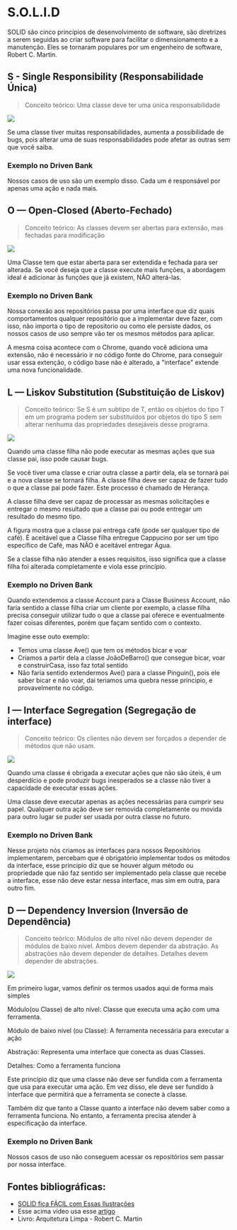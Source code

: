 # S.O.L.I.D
SOLID são cinco princípios de desenvolvimento de software, são diretrizes a serem seguidas ao criar software para facilitar o dimensionamento e a manutenção. Eles se tornaram populares por um engenheiro de software, Robert C. Martin.

## S - Single Responsibility (Responsabilidade Única)
> Conceito teórico: Uma classe deve ter uma única responsabilidade

![](https://miro.medium.com/v2/resize:fit:720/format:webp/1*P3oONz9Da3Tc1w97fMV73Q.png)

Se uma classe tiver muitas responsabilidades, aumenta a possibilidade de bugs, pois alterar uma de suas responsabilidades pode afetar as outras sem que você saiba.

### Exemplo no Driven Bank
Nossos casos de uso são um exemplo disso. Cada um é responsável por apenas uma ação e nada mais.

## O — Open-Closed (Aberto-Fechado)
> Conceito teórico: As classes devem ser abertas para extensão, mas fechadas para modificação

![](https://miro.medium.com/v2/resize:fit:720/format:webp/1*0MtFBmm6L2WVM04qCJOZPQ.png)

Uma Classe tem que estar aberta para ser extendida e fechada para ser alterada.
Se você deseja que a classe execute mais funções, a abordagem ideal é adicionar às funções que já existem, NÃO alterá-las.

### Exemplo no Driven Bank
Nossa conexão aos repositórios passa por uma interface que diz quais comportamentos qualquer repositório que a implementar deve fazer, com isso, não importa o tipo de repositorio ou como ele persiste dados, os nossos casos de uso sempre vão ter os mesmos métodos para aplicar.

A mesma coisa acontece com o Chrome, quando você adiciona uma extensão, não é necessário ir no código fonte do Chrome, para conseguir usar essa extenção, o código base não é alterado, a "interface" extende uma nova funcionalidade.

## L — Liskov Substitution (Substituição de Liskov)
> Conceito teórico: Se S é um subtipo de T, então os objetos do tipo T em um programa podem ser substituídos por objetos do tipo S sem alterar nenhuma das propriedades desejáveis desse programa.

![](https://miro.medium.com/v2/resize:fit:720/format:webp/1*yKk2XKJaCLNlDxQMx1r55Q.png)

Quando uma classe filha não pode executar as mesmas ações que sua classe pai, isso pode causar bugs.

Se você tiver uma classe e criar outra classe a partir dela, ela se tornará pai e a nova classe se tornará filha. A classe filha deve ser capaz de fazer tudo o que a classe pai pode fazer. Este processo é chamado de Herança.

A classe filha deve ser capaz de processar as mesmas solicitações e entregar o mesmo resultado que a classe pai ou pode entregar um resultado do mesmo tipo.

A figura mostra que a classe pai entrega café (pode ser qualquer tipo de café). É aceitável que a Classe filha entregue Cappucino por ser um tipo específico de Café, mas NÃO é aceitável entregar Água.

Se a classe filha não atender a esses requisitos, isso significa que a classe filha foi alterada completamente e viola esse princípio.

### Exemplo no Driven Bank
Quando extendemos a classe Account para a Classe Business Account, não faria sentido a classe filha criar um cliente por exemplo, a classe filha precisa conseguir utilizar tudo o que a classe pai oferece e eventualmente fazer coisas diferentes, porém que façam sentido com o contexto.

Imagine esse outo exemplo:
- Temos uma classe Ave() que tem os métodos bicar e voar
- Criamos a partir dela a classe JoãoDeBarro() que consegue bicar, voar e construirCasa, isso faz total sentido
- Não faria sentido extendermos Ave() para a classe Pinguin(), pois ele saber bicar e não voar, dai teriamos uma quebra nesse principio, e provavelmente no código.

## I — Interface Segregation (Segregação de interface)
> Conceito teórico: Os clientes não devem ser forçados a depender de métodos que não usam.

![](https://miro.medium.com/v2/resize:fit:720/format:webp/1*2hmyR9L43Vm64MYxj4Y89w.png)

Quando uma classe é obrigada a executar ações que não são úteis, é um desperdício e pode produzir bugs inesperados se a classe não tiver a capacidade de executar essas ações.

Uma classe deve executar apenas as ações necessárias para cumprir seu papel. Qualquer outra ação deve ser removida completamente ou movida para outro lugar se puder ser usada por outra classe no futuro.

### Exemplo no Driven Bank
Nesse projeto nós criamos as interfaces para nossos Repositórios implementarem, percebam que é obrigatório implementar todos os métodos da interface, esse principio diz que se houver algum método ou propriedade que não faz sentido ser implementado pela classe que recebe a interface, esse não deve estar nessa interface, mas sim em outra, para outro fim.

## D — Dependency Inversion (Inversão de Dependência)
> Conceito teórico: Módulos de alto nível não devem depender de módulos de baixo nível. Ambos devem depender da abstração. As abstrações não devem depender de detalhes. Detalhes devem depender de abstrações.

![](https://miro.medium.com/v2/resize:fit:720/format:webp/1*Qk8tDmjQlyvwKxNTfXIo0Q.png)

Em primeiro lugar, vamos definir os termos usados aqui de forma mais simples

Módulo(ou Classe) de alto nível: Classe que executa uma ação com uma ferramenta.

Módulo de baixo nível (ou Classe): A ferramenta necessária para executar a ação

Abstração: Representa uma interface que conecta as duas Classes.

Detalhes: Como a ferramenta funciona

Este princípio diz que uma classe não deve ser fundida com a ferramenta que usa para executar uma ação. Em vez disso, ele deve ser fundido à interface que permitirá que a ferramenta se conecte à classe.

Também diz que tanto a Classe quanto a interface não devem saber como a ferramenta funciona. No entanto, a ferramenta precisa atender à especificação da interface.

### Exemplo no Driven Bank
Nossos casos de uso não conseguem acessar os repositórios sem passar por nossa interface.

## Fontes bibliográficas:
- [SOLID fica FÁCIL com Essas Ilustrações](https://www.youtube.com/watch?v=6SfrO3D4dHM)
- Esse acima vídeo usa esse [artigo](https://medium.com/backticks-tildes/the-s-o-l-i-d-principles-in-pictures-b34ce2f1e898)
- Livro: Arquitetura Limpa - Robert C. Martin